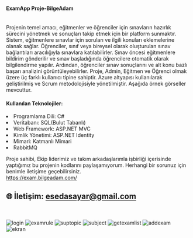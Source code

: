 <h4>ExamApp Proje-BilgeAdam</h4>
<br/>
Projenin temel amacı, eğitmenler ve öğrenciler için sınavların hazırlık sürecini yönetmek ve sonuçları takip etmek için bir platform sunmaktır. Sistem, eğitmenlere sınavlar için soruları ve ilgili konuları eklemelerine olanak sağlar. Öğrenciler, sınıf veya bireysel olarak oluşturulan sınav bağlantıları aracılığıyla sınavlara katılabilirler. Sınav öncesi eğitmenlere bildirim gönderilir ve sınav başladığında öğrencilere otomatik olarak bilgilendirme yapılır. Ardından, öğrenciler sınav sonuçlarını ve alt konu bazlı başarı analizini görüntüleyebilirler. Proje, Admin, Eğitmen ve Öğrenci olmak üzere üç farklı kullanıcı tipine sahiptir. Azure altyapısı kullanılarak geliştirilmiş ve Scrum metodolojisiyle yönetilmiştir. Aşağıda örnek görseller mevcuttur.
<h4>Kullanılan Teknolojiler:</h4>
<li>Programlama Dili: C#</li>
<li>Veritabanı: SQL(Bulut Tabanlı)</li>
<li>Web Framework: ASP.NET MVC</li>
<li>Kimlik Yönetimi: ASP.NET Identity</li>
<li>Mimari: Katmanlı Mimari</li>
<li>RabbitMQ</li>

 Proje sahibi, Ekip liderimiz ve takım arkadaşlarımla işbirliği içerisinde yaptığımız bu projenin kodlarını paylaşamıyorum. Herhangi bir sorunuz için benimle iletişime geçebilirsiniz.
 <br/>
https://exam.bilgeadam.com/
## 🌐 İletişim: esedasayar@gmail.com
<br/> <br/>
![login](https://github.com/Edasayar/BAExamApp/assets/121755056/a2969b00-8ff7-4922-a795-1c270709a7af)
![examrule](https://github.com/Edasayar/BAExamApp/assets/121755056/3effd7fc-4d35-4a04-beab-ad42fd717c65)
![suptopic](https://github.com/Edasayar/BAExamApp/assets/121755056/2cafad35-179c-41b9-a8c6-da201b2ae747)
![subject](https://github.com/Edasayar/BAExamApp/assets/121755056/a3fa0b00-8497-4823-88dd-fa805ca5a728)
![getexamlist](https://github.com/Edasayar/BAExamApp/assets/121755056/13a9b553-5395-4d69-81e2-7fc54fc8f58b)
![addexam](https://github.com/Edasayar/BAExamApp/assets/121755056/d591e047-4dd4-4554-82b7-a158dd75d6a6)
![ekran](https://github.com/Edasayar/BAExamApp/assets/121755056/f5a230bc-c9d4-4694-8ce1-126f98b37baf)



